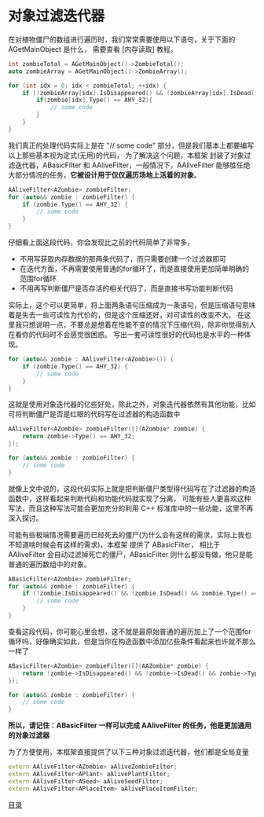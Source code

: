<!--
 * @Coding: utf-8
 * @Author: vector-wlc
 * @Date: 2022-06-30 11:10:57
 * @Description: 
-->
# 对象过滤迭代器 


在对植物僵尸的数组进行遍历时，我们常常需要使用以下语句，关于下面的 AGetMainObject 是什么，
需要查看 [内存读取] 教程。
```C++
int zombieTotal = AGetMainObject()->ZombieTotal();
auto zombieArray = AGetMainObject()->ZombieArray();

for (int idx = 0; idx < zombieTotal; ++idx) {
    if (!zombieArray[idx].IsDisappeared() && !zombieArray[idx].IsDead()) {
        if(zombie[idx].Type() == AHY_32){
            // some code
        }
    }
}
```

我们真正的处理代码实际上是在 "// some code" 部分，但是我们基本上都要编写以上那些基本视为定式(无用)的代码，
为了解决这个问题，本框架 封装了对象过滤迭代器，ABasicFilter 和 AAliveFilter，一般情况下，AAliveFilter
能够胜任绝大部分情况的任务，**它被设计用于仅仅遍历场地上活着的对象**。

```C++
AAliveFilter<AZombie> zombieFilter;
for (auto&& zombie : zombieFilter) {
    if (zombie.Type() == AHY_32) {
        // some code
    }
}
```

仔细看上面这段代码，你会发现比之前的代码简单了非常多，
* 不用写获取内存数据的那两条代码了，而只需要创建一个过滤器即可
* 在迭代方面，不再需要使用普通的for循环了，而是直接使用更加简单明确的范围for循环
* 不用再写判断僵尸是否存活的相关代码了，而是直接书写功能判断代码

实际上，这个可以更简单，将上面两条语句压缩成为一条语句，但是压缩语句意味着是失去一些可读性为代价的，但是这个压缩还好，对可读性的改变不大，
在这里我只想说明一点，不要总是想着在性能不变的情况下压缩代码，除非你觉得别人在看你的代码时不会感觉很困惑。
写出一套可读性很好的代码也是水平的一种体现。
```C++
for (auto&& zombie : AAliveFilter<AZombie>()) {
    if (zombie.Type() == AHY_32) {
        // some code
    }
}
```

这就是使用对象迭代器的亿些好处，除此之外，对象迭代器依然有其他功能，比如可将判断僵尸是否是红眼的代码写在过滤器的构造函数中
```C++
AAliveFilter<AZombie> zombieFilter([](AZombie* zombie) {
    return zombie->Type() == AHY_32;
});

for (auto&& zombie : zombieFilter) {
    // some code
}
```
就像上文中说的，这段代码实际上就是把判断僵尸类型得代码写在了过滤器的构造函数中，这样看起来判断代码和功能代码就实现了分离，
可能有些人更喜欢这种写法，而且这种写法可能会更加充分的利用 C++ 标准库中的一些功能，这里不再深入探讨。

可能有些极端情况需要遍历已经死去的僵尸(为什么会有这样的需求，实际上我也不知道啥时候会有这样的需求)，本框架 提供了 ABasicFilter，
相比于 AAliveFilter 会自动过滤掉死亡的僵尸，ABasicFilter 则什么都没有做，他只是能普通的遍历数组中的对象。

```C++
ABasicFilter<AZombie> zombieFilter;
for (auto&& zombie : zombieFilter) {
    if (!zombie.IsDisappeared() && !zombie.IsDead() && zombie.Type() == AHY_32) {
        // some code
    }
}
```

查看这段代码，你可能心里会想，这不就是最原始普通的遍历加上了一个范围for循环吗，好像确实如此，但是当你在构造函数中添加亿些条件看起来也许就不那么一样了
```C++
ABasicFilter<AZombie> zombieFilter([](AAZombie* zombie) {
    return !zombie->IsDisappeared() && !zombie->IsDead() && zombie->Type() == AHY_32;
});

for (auto&& zombie : zombieFilter) {
    // some code
}
```
**所以，请记住：ABasicFilter 一样可以完成 AAliveFilter 的任务，他是更加通用的对象过滤器**

为了方便使用，本框架直接提供了以下三种对象过滤迭代器，他们都是全局变量
```C++
extern AAliveFilter<AZombie> aAliveZombieFilter;
extern AAliveFilter<APlant> aAlivePlantFilter;
extern AAliveFilter<ASeed> aAliveSeedFilter;
extern AAliveFilter<APlaceItem> aAlivePlaceItemFilter;
```

[目录](./0catalogue.md)
